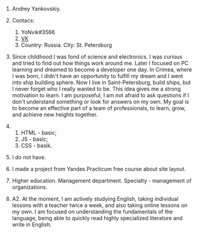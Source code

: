 1. Andrey Yankovskiy.
2. Contacs:
    1. YoNvik#3566
    2. [VK](https://vk.com/yonvik) 
    3. Country: Russia. City: St. Petersburg
3. Since childhood I was fond of science and electronics. I was curious and tried to find out how things work around me. Later I focused on PC learning and dreamed to become a developer one day. In Crimea, where I was born, I didn't have an opportunity to fulfill my dream and I went into ship building sphere. Now I live in Saint-Petersburg, build ships, but I never forget who I really wanted to be. This idea gives me a strong motivation to learn. I am purposeful, I am not afraid to ask questions if I don't understand something or look for answers on my own. My goal is to become an effective part of a team of professionals, to learn, grow, and achieve new heights together.
4.  
    1. HTML - basic;
    2. JS - basic;
    3. CSS - basik.
        
5.  I do not have.

6. I made a project from Yandex.Practicum free course about site layout.
7. Higher education. Management department. Specialty - management of organizations.
8. A2. At the moment, I am actively studying English, taking individual lessons with a teacher twice a week, and also taking online lessons on my own. I am focused on understanding the fundamentals of the language, being able to quickly read highly specialized literature and write in English.